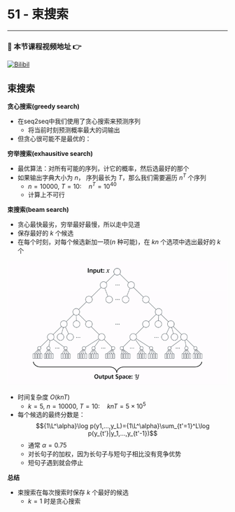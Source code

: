 # 51 - 束搜索

---

### 🎦 本节课程视频地址 👉
[![Bilibil](https://i0.hdslb.com/bfs/archive/a64d3da4f34eb1bcd3b840e33a34e3a1585ea86a.jpg@640w_400h_100Q_1c.webp)](https://www.bilibili.com/video/BV1B44y1C7m1)
## 束搜索

**贪心搜索(greedy search)**

- 在seq2seq中我们使用了贪心搜索来预测序列
  - 将当前时刻预测概率最大的词输出
- 但贪心很可能不是最优的：

**穷举搜索(exhausitive search)**

- 最优算法：对所有可能的序列，计它的概率，然后选最好的那个
- 如果输出字典大小为 $n$， 序列最长为 $T$，那么我们需要遍历 $n^T$ 个序列
  - $n=10000,\ T=10:\quad n^T=10^{40}$
  - 计算上不可行
  
**束搜索(beam search)**

- 贪心最快最劣，穷举最好最慢，所以走中见道
- 保存最好的 $k$ 个候选
- 在每个时刻，对每个候选新加一项($n$ 种可能)，在 $kn$ 个选项中选出最好的 $k$ 个
  
![](Images/051-01.gif)

- 时间复杂度 $O(knT)$
  - $k=5,\ n=10000,\ T=10:\quad knT=5\times10^{5}$
- 每个候选的最终分数是：
  $${1\L^\alpha}\log p(y1,...,y_L)={1\L^\alpha}\sum_{t'=1}^L\log p(y_{t'}|y_1,...,y_{t'-1})$$
  - 通常 $\alpha=0.75$
  - 对长句子的加权，因为长句子与短句子相比没有竞争优势
  - 短句子遇到<eos>就会停止

**总结**

- 束搜索在每次搜索时保存 $k$ 个最好的候选
  - $k=1$ 时是贪心搜索

